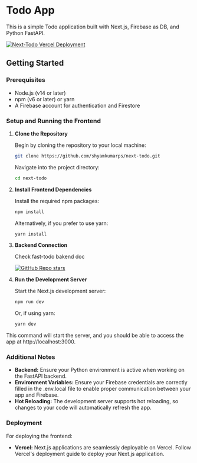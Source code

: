# Todo App

This is a simple Todo application built with Next.js, Firebase as DB, and Python FastAPI.

[![Next-Todo Vercel Deployment](https://img.shields.io/badge/Deployment-Vercel-000000?style=for-the-badge&logo=vercel&logoColor=white)](https://next-todo-eta-ten.vercel.app/)

## Getting Started

### Prerequisites

- Node.js (v14 or later)
- npm (v6 or later) or yarn
- A Firebase account for authentication and Firestore

### Setup and Running the Frontend

1. **Clone the Repository**

   Begin by cloning the repository to your local machine:

   ```bash
   git clone https://github.com/shyamkumarps/next-todo.git
   ```

   Navigate into the project directory:

   ```bash
   cd next-todo
   ```

2. **Install Frontend Dependencies**

   Install the required npm packages:

   ```bash
   npm install
   ```

   Alternatively, if you prefer to use yarn:

   ```bash
   yarn install
   ```

3. **Backend Connection**

   Check fast-todo bakend doc

   [![GitHub Repo stars](https://img.shields.io/github/stars/shyamkumarps/fast-todo?style=for-the-badge&logo=github&logoColor=white)](https://github.com/shyamkumarps/fast-todo.git)

4. **Run the Development Server**

   Start the Next.js development server:

   ```bash
   npm run dev
   ```

   Or, if using yarn:

   ```bash
   yarn dev
   ```

This command will start the server, and you should be able to access the app at http://localhost:3000.

### Additional Notes

- **Backend:** Ensure your Python environment is active when working on the FastAPI backend.
- **Environment Variables:** Ensure your Firebase credentials are correctly filled in the .env.local file to enable proper communication between your app and Firebase.
- **Hot Reloading:** The development server supports hot reloading, so changes to your code will automatically refresh the app.

### Deployment

For deploying the frontend:

- **Vercel:** Next.js applications are seamlessly deployable on Vercel. Follow Vercel's deployment guide to deploy your Next.js application.

